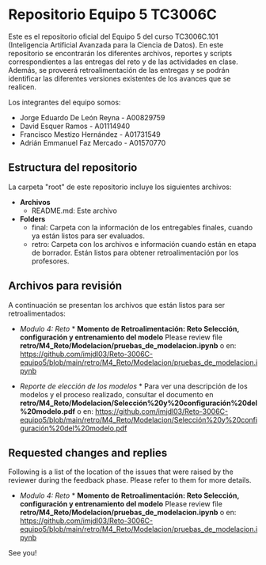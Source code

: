 # Repositorio Equipo 5 TC3006C
Este es el repositorio oficial del Equipo 5 del curso TC3006C.101 (Inteligencia Artificial Avanzada para la Ciencia de Datos). En este repositorio se encontrarán los diferentes archivos, reportes y scripts correspondientes a las entregas del reto y de las actividades en clase. Además, se proveerá retroalimentación de las entregas y se podrán identificar las diferentes versiones existentes de los avances que se realicen. 

Los integrantes del equipo somos:
* Jorge Eduardo De León Reyna - A00829759
* David Esquer Ramos - A01114940
* Francisco Mestizo Hernández - A01731549
* Adrián Emmanuel Faz Mercado - A01570770

## Estructura del repositorio
La carpeta "root" de este repositorio incluye los siguientes archivos:

* **Archivos**
  * README.md: Este archivo 
* **Folders**
  * final: Carpeta con la información de los entregables finales, cuando ya están listos para ser evaluados.
  * retro: Carpeta con los archivos e información cuando están en etapa de borrador. Están listos para obtener retroalimentación por los profesores.

## Archivos para revisión
A continuación se presentan los archivos que están listos para ser retroalimentados: 

* *Modulo 4: Reto*
		* **Momento de Retroalimentación: Reto Selección, configuración y entrenamiento del modelo** Please review file **retro/M4_Reto/Modelacion/pruebas_de_modelacion.ipynb** o en: 
		https://github.com/imjdl03/Reto-3006C-equipo5/blob/main/retro/M4_Reto/Modelacion/pruebas_de_modelacion.ipynb
  
* *Reporte de elección de los modelos*
		* Para ver una descripción de los modelos y el proceso realizado, consultar el documento en **retro/M4_Reto/Modelacion/Selección%20y%20configuración%20del%20modelo.pdf** o en: 
  		https://github.com/imjdl03/Reto-3006C-equipo5/blob/main/retro/M4_Reto/Modelacion/Selección%20y%20configuración%20del%20modelo.pdf
		
  

## Requested changes and replies
Following is a list of the location of the issues that were raised by the reviewer during the feedback phase. Please refer to them for more details.

* *Modulo 4: Reto*
		* **Momento de Retroalimentación: Reto Selección, configuración y entrenamiento del modelo** Please review file **retro/M4_Reto/Modelacion/pruebas_de_modelacion.ipynb** o en: 
		https://github.com/imjdl03/Reto-3006C-equipo5/blob/main/retro/M4_Reto/Modelacion/pruebas_de_modelacion.ipynb
		

See you!
